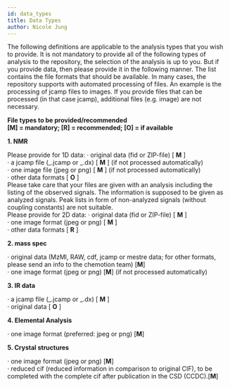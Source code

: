 ```yaml
---
id: data_types
title: Data Types
author: Nicole Jung
---
```


The following definitions are applicable to the analysis types that you wish to provide. It is not mandatory to provide all of the following types of analysis to the repository, the selection of the analysis is up to you. But if you provide data, then please provide it in the following manner.
The list contains the file formats that should be available. In many cases, the repository supports with automated processing of files. An example is the processing of jcamp files to images. If you provide files that can be processed (in that case jcamp), additional files (e.g. image) are not necessary. <!--truncate-->

**File types to be provided/recommended**  
**[M] = mandatory; [R] = recommended; [O] = if available**

**1. NMR**

Please provide for 1D data:
· original data (fid or ZIP-file) [ **M** ]  
· a jcamp file (_.jcamp or _.dx) [ **M** ] (if not processed automatically)  
· one image file (jpeg or png) [ **M** ] (if not processed automatically)  
· other data formats [ **O** ]  
Please take care that your files are given with an analysis including the listing of the observed signals. The information is supposed to be given as analyzed signals. Peak lists in form of non-analyzed signals (without coupling constants) are not suitable.  
Please provide for 2D data:
· original data (fid or ZIP-file) [ **M** ]  
· one image format (jpeg or png) [ **M** ]  
· other data formats [ **R** ]

**2. mass spec**

· original data (MzMl, RAW, cdf, jcamp or mestre data; for other formats, please send an info to the chemotion team) [**M**]  
· one image format (jpeg or png) [**M**] (if not processed automatically)

**3. IR data**

· a jcamp file (_.jcamp or _.dx) [ **M** ]  
· original data [ **O** ]

**4. Elemental Analysis**

· one image format (preferred: jpeg or png) [**M**]

**5. Crystal structures**

· one image format (jpeg or png) [**M**]  
· reduced cif (reduced information in comparison to original CIF), to be completed with the complete cif after publication in the CSD (CCDC).[**M**]
